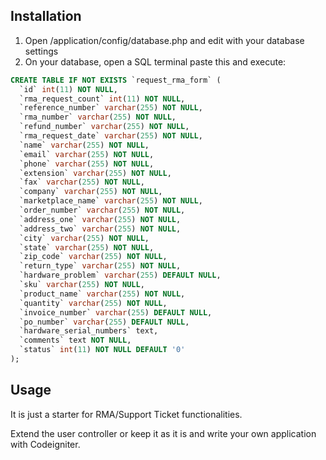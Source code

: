 ## Installation
1. Open /application/config/database.php and edit with your database settings
2. On your database, open a SQL terminal paste this and execute:

```sql
CREATE TABLE IF NOT EXISTS `request_rma_form` (
  `id` int(11) NOT NULL,
  `rma_request_count` int(11) NOT NULL,
  `reference_number` varchar(255) NOT NULL,
  `rma_number` varchar(255) NOT NULL,
  `refund_number` varchar(255) NOT NULL,
  `rma_request_date` varchar(255) NOT NULL,
  `name` varchar(255) NOT NULL,
  `email` varchar(255) NOT NULL,
  `phone` varchar(255) NOT NULL,
  `extension` varchar(255) NOT NULL,
  `fax` varchar(255) NOT NULL,
  `company` varchar(255) NOT NULL,
  `marketplace_name` varchar(255) NOT NULL,
  `order_number` varchar(255) NOT NULL,
  `address_one` varchar(255) NOT NULL,
  `address_two` varchar(255) NOT NULL,
  `city` varchar(255) NOT NULL,
  `state` varchar(255) NOT NULL,
  `zip_code` varchar(255) NOT NULL,
  `return_type` varchar(255) NOT NULL,
  `hardware_problem` varchar(255) DEFAULT NULL,
  `sku` varchar(255) NOT NULL,
  `product_name` varchar(255) NOT NULL,
  `quantity` varchar(255) NOT NULL,
  `invoice_number` varchar(255) DEFAULT NULL,
  `po_number` varchar(255) DEFAULT NULL,
  `hardware_serial_numbers` text,
  `comments` text NOT NULL,
  `status` int(11) NOT NULL DEFAULT '0'
);
```
## Usage
It is just a starter for RMA/Support Ticket functionalities.

Extend the user controller or keep it as it is and write your own application with Codeigniter.
